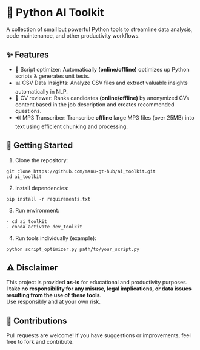 
# 🔧 Python AI Toolkit

A collection of small but powerful Python tools to streamline data analysis, code maintenance, and other productivity workflows.

## ✨ Features

- 🚀 Script optimizer: Automatically **(online/offline)** optimizes up Python scripts & generates unit tests. 
- 📊 CSV Data Insights: Analyze CSV files and extract valuable insights automatically in NLP.  
- 📄 CV reviewer: Ranks candidates **(online/offline)** by anonymized CVs content based in the job description and creates recommended questions.  
- 🔊 MP3 Transcriber: Transcribe **offline** large MP3 files (over 25MB) into text using efficient chunking and processing.

## 🚀 Getting Started

1. Clone the repository:
```
git clone https://github.com/manu-gt-hub/ai_toolkit.git
cd ai_toolkit
```

2. Install dependencies:
```
pip install -r requirements.txt
```

3. Run environment:
```
- cd ai_toolkit
- conda activate dev_toolkit
```

4. Run tools individually (example):
```
python script_optimizer.py path/to/your_script.py
```

## ⚠️ Disclaimer

This project is provided **as-is** for educational and productivity purposes.  
**I take no responsibility for any misuse, legal implications, or data issues resulting from the use of these tools.**  
Use responsibly and at your own risk.

## 🧠 Contributions

Pull requests are welcome! If you have suggestions or improvements, feel free to fork and contribute.
